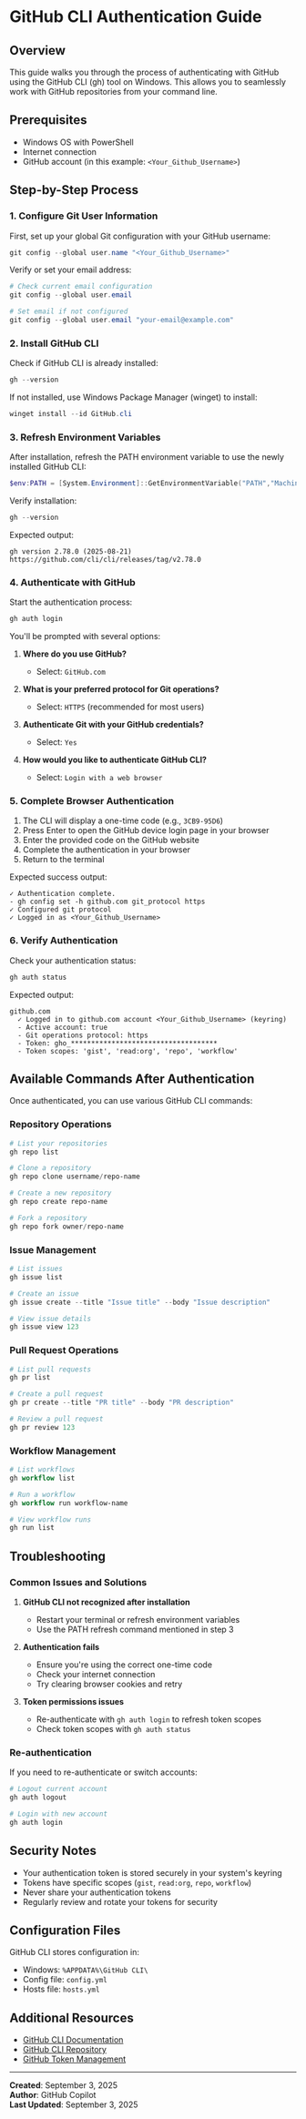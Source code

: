 # GitHub CLI Authentication Guide

## Overview
This guide walks you through the process of authenticating with GitHub using the GitHub CLI (gh) tool on Windows. This allows you to seamlessly work with GitHub repositories from your command line.

## Prerequisites
- Windows OS with PowerShell
- Internet connection
- GitHub account (in this example: `<Your_Github_Username>`)

## Step-by-Step Process

### 1. Configure Git User Information

First, set up your global Git configuration with your GitHub username:

```powershell
git config --global user.name "<Your_Github_Username>"
```

Verify or set your email address:

```powershell
# Check current email configuration
git config --global user.email

# Set email if not configured
git config --global user.email "your-email@example.com"
```

### 2. Install GitHub CLI

Check if GitHub CLI is already installed:

```powershell
gh --version
```

If not installed, use Windows Package Manager (winget) to install:

```powershell
winget install --id GitHub.cli
```

### 3. Refresh Environment Variables

After installation, refresh the PATH environment variable to use the newly installed GitHub CLI:

```powershell
$env:PATH = [System.Environment]::GetEnvironmentVariable("PATH","Machine") + ";" + [System.Environment]::GetEnvironmentVariable("PATH","User")
```

Verify installation:

```powershell
gh --version
```

Expected output:
```
gh version 2.78.0 (2025-08-21)
https://github.com/cli/cli/releases/tag/v2.78.0
```

### 4. Authenticate with GitHub

Start the authentication process:

```powershell
gh auth login
```

You'll be prompted with several options:

1. **Where do you use GitHub?**
   - Select: `GitHub.com`

2. **What is your preferred protocol for Git operations?**
   - Select: `HTTPS` (recommended for most users)

3. **Authenticate Git with your GitHub credentials?**
   - Select: `Yes`

4. **How would you like to authenticate GitHub CLI?**
   - Select: `Login with a web browser`

### 5. Complete Browser Authentication

1. The CLI will display a one-time code (e.g., `3CB9-95D6`)
2. Press Enter to open the GitHub device login page in your browser
3. Enter the provided code on the GitHub website
4. Complete the authentication in your browser
5. Return to the terminal

Expected success output:
```
✓ Authentication complete.
- gh config set -h github.com git_protocol https
✓ Configured git protocol
✓ Logged in as <Your_Github_Username>
```

### 6. Verify Authentication

Check your authentication status:

```powershell
gh auth status
```

Expected output:
```
github.com
  ✓ Logged in to github.com account <Your_Github_Username> (keyring)
  - Active account: true
  - Git operations protocol: https
  - Token: gho_************************************
  - Token scopes: 'gist', 'read:org', 'repo', 'workflow'
```

## Available Commands After Authentication

Once authenticated, you can use various GitHub CLI commands:

### Repository Operations
```powershell
# List your repositories
gh repo list

# Clone a repository
gh repo clone username/repo-name

# Create a new repository
gh repo create repo-name

# Fork a repository
gh repo fork owner/repo-name
```

### Issue Management
```powershell
# List issues
gh issue list

# Create an issue
gh issue create --title "Issue title" --body "Issue description"

# View issue details
gh issue view 123
```

### Pull Request Operations
```powershell
# List pull requests
gh pr list

# Create a pull request
gh pr create --title "PR title" --body "PR description"

# Review a pull request
gh pr review 123
```

### Workflow Management
```powershell
# List workflows
gh workflow list

# Run a workflow
gh workflow run workflow-name

# View workflow runs
gh run list
```

## Troubleshooting

### Common Issues and Solutions

1. **GitHub CLI not recognized after installation**
   - Restart your terminal or refresh environment variables
   - Use the PATH refresh command mentioned in step 3

2. **Authentication fails**
   - Ensure you're using the correct one-time code
   - Check your internet connection
   - Try clearing browser cookies and retry

3. **Token permissions issues**
   - Re-authenticate with `gh auth login` to refresh token scopes
   - Check token scopes with `gh auth status`

### Re-authentication

If you need to re-authenticate or switch accounts:

```powershell
# Logout current account
gh auth logout

# Login with new account
gh auth login
```

## Security Notes

- Your authentication token is stored securely in your system's keyring
- Tokens have specific scopes (`gist`, `read:org`, `repo`, `workflow`)
- Never share your authentication tokens
- Regularly review and rotate your tokens for security

## Configuration Files

GitHub CLI stores configuration in:
- Windows: `%APPDATA%\GitHub CLI\`
- Config file: `config.yml`
- Hosts file: `hosts.yml`

## Additional Resources

- [GitHub CLI Documentation](https://cli.github.com/manual/)
- [GitHub CLI Repository](https://github.com/cli/cli)
- [GitHub Token Management](https://github.com/settings/tokens)

---

**Created**: September 3, 2025  
**Author**: GitHub Copilot  
**Last Updated**: September 3, 2025

